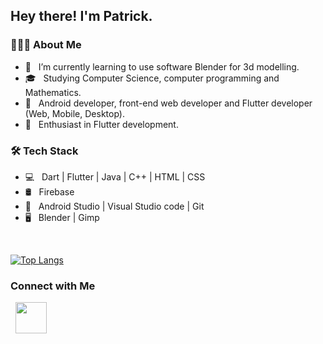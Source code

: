 <h2> Hey there! I'm Patrick.</h2>

<h3> 👨🏻‍💻 About Me </h3>

- 🔭 &nbsp; I’m currently learning to use software Blender for 3d modelling.
- 🎓 &nbsp; Studying Computer Science, computer programming and Mathematics.
- 💼 &nbsp; Android developer, front-end web developer and Flutter developer (Web, Mobile, Desktop).
- 🌱 &nbsp; Enthusiast in Flutter development.

<h3>🛠 Tech Stack</h3>

- 💻 &nbsp; Dart | Flutter | Java | C++ | HTML | CSS
- 🛢 &nbsp;  Firebase 
- 🔧 &nbsp; Android Studio | Visual Studio code | Git
- 🖥 &nbsp;  Blender | Gimp

</br>

[![Top Langs](https://github-readme-stats.vercel.app/api/top-langs/?username=patricknicolosi&text_color=daf7dc&bg_color=151515)](https://github.com/patricknicolosi/github-readme-stats)


<h3>Connect with Me </h3>

<p align="left">
&nbsp; <a href="mailto:patricknicolosi99@gmail.com" target="_blank" rel="noopener noreferrer"><img src="https://img.icons8.com/plasticine/100/000000/gmail.png"  width="50" /></a>
</p>

